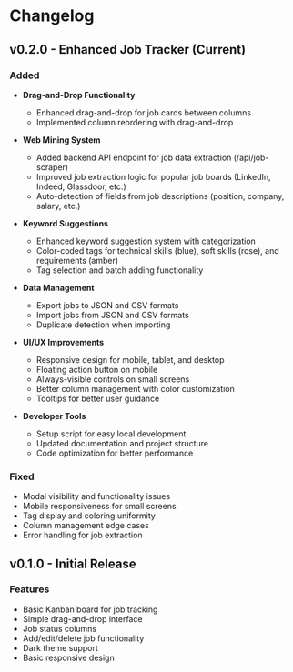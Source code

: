 # Changelog

## v0.2.0 - Enhanced Job Tracker (Current)

### Added
- **Drag-and-Drop Functionality**
  - Enhanced drag-and-drop for job cards between columns
  - Implemented column reordering with drag-and-drop
  
- **Web Mining System**
  - Added backend API endpoint for job data extraction (/api/job-scraper)
  - Improved job extraction logic for popular job boards (LinkedIn, Indeed, Glassdoor, etc.)
  - Auto-detection of fields from job descriptions (position, company, salary, etc.)
  
- **Keyword Suggestions**
  - Enhanced keyword suggestion system with categorization
  - Color-coded tags for technical skills (blue), soft skills (rose), and requirements (amber)
  - Tag selection and batch adding functionality
  
- **Data Management**
  - Export jobs to JSON and CSV formats
  - Import jobs from JSON and CSV formats
  - Duplicate detection when importing
  
- **UI/UX Improvements**
  - Responsive design for mobile, tablet, and desktop
  - Floating action button on mobile
  - Always-visible controls on small screens
  - Better column management with color customization
  - Tooltips for better user guidance
  
- **Developer Tools**
  - Setup script for easy local development
  - Updated documentation and project structure
  - Code optimization for better performance

### Fixed
- Modal visibility and functionality issues
- Mobile responsiveness for small screens
- Tag display and coloring uniformity
- Column management edge cases
- Error handling for job extraction

## v0.1.0 - Initial Release

### Features
- Basic Kanban board for job tracking
- Simple drag-and-drop interface
- Job status columns
- Add/edit/delete job functionality
- Dark theme support
- Basic responsive design 